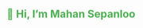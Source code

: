 <p align="center" style="font-family: 'Arial', sans-serif; color: #333; line-height: 1.6;">
  <h2 style="color: #4CAF50; animation: bounce 2s infinite;">👋 Hi, I’m Mahan Sepanloo</h2>
  <p style="font-size: 18px; font-style: italic; animation: fadeIn 3s ease-in-out;">👓 I'm a backend developer.</p>
  <p style="font-size: 16px; color: #555; animation: fadeIn 4s ease-in-out;">💡 I like to explore and hack new technologies.</p>
  <p style="font-size: 16px; color: #555; animation: fadeIn 5s ease-in-out;">🔧 I specialize in building scalable and efficient backend systems using various tools and frameworks.</p>
  <p style="font-size: 16px; color: #555; animation: fadeIn 6s ease-in-out;">🚀 Always eager to learn and collaborate on interesting projects.</p>
  <p style="font-size: 16px; color: #555; animation: fadeIn 7s ease-in-out;">💬 Feel free to reach out to me for some interesting discussion or collaboration!</p>
</p>

<style>
  @keyframes bounce {
    0% { transform: translateY(0); }
    50% { transform: translateY(-10px); }
    100% { transform: translateY(0); }
  }
  @keyframes fadeIn {
    0% { opacity: 0; }
    100% { opacity: 1; }
  }
</style>
